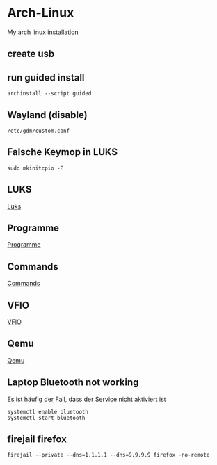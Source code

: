 # Arch-Linux
 My arch linux installation

## create usb

## run guided install

````
archinstall --script guided
````

## Wayland (disable)
````
/etc/gdm/custom.conf 
````

## Falsche Keymop in LUKS
````
sudo mkinitcpio -P
````

## LUKS

[Luks](./Luks.md)

## Programme

[Programme](./Programme.md)

## Commands

[Commands](./Commands.md)

## VFIO

[VFIO](./VFIO.md)

## Qemu

[Qemu](./Qemu.md)

## Laptop Bluetooth not working

Es ist häufig der Fall, dass der Service nicht aktiviert ist

````
systemctl enable bluetooth
systemctl start bluetooth
````

## firejail firefox
````
firejail --private --dns=1.1.1.1 --dns=9.9.9.9 firefox -no-remote
````

